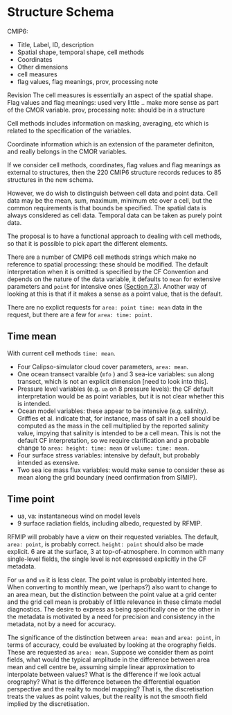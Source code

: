 # Structure Schema

CMIP6: 

* Title, Label, ID, description
* Spatial shape, temporal shape, cell methods
* Coordinates
* Other dimensions
* cell measures
* flag values, flag meanings, prov, processing note

Revision
The cell measures is essentially an aspect of the spatial shape. 
Flag values and flag meanings: used very little .. make more sense as part of the CMOR variable.
prov, processing note: should be in a structure

Cell methods includes information on masking, averaging, etc which is related to the specification of the variables. 

Coordinate information which is an extension of the parameter definiton, and really belongs in the CMOR variables. 

If we consider cell methods, coordinates, flag values and flag meanings as external to structures, then the 220 CMIP6 structure records reduces to 85 structures in the new schema.

However, we do wish to distinguish between cell data and point data. Cell data may be the mean, sum, maximum, minimum etc over a cell, but the common requirements is that bounds be specified. The spatial data is always considered as cell data. Temporal data can be taken as purely point data.

The proposal is to have a functional approach to dealing with cell methods, so that it is possible to pick apart the different elements. 

There are a number of CMIP6 cell methods strings which make no reference to spatial processing: these should be modified. The default interpretation when it is omitted is specified by the CF Convention and depends on the nature of the data variable, it defaults to `mean` for extensive parameters and `point` for intensive ones ([Section 7.3](http://cfconventions.org/cf-conventions/cf-conventions.html#cell-methods)). Another way of looking at this is that if it makes a sense as a point value, that is the default.

There are no explict requests for `area: point time: mean` data in the request, but there are a few for `area: time: point`. 

## Time mean

With current cell methods `time: mean`.

* Four Calipso-simulator cloud cover parameters, `area: mean`.
* One ocean transect varaible (`mfo` ) and 3 sea-ice variables: `sum` along transect, which is not an explicit dimension [need to look into this].
* Pressure level variables (e.g. `ua` on 8 pressure levels): the CF default interpretation would be as point variables, but it is not clear whether this is intended.
* Ocean model variables: these appear to be intensive (e.g. salinity). Griffies et al. indicate that, for instance, mass of salt in a cell should be computed as the mass in the cell multiplied by the reported salinity value, impying that salinity is intended to be a cell mean. This is not the default CF interpretation, so we require clarification and a probable change to `area: height: time: mean` or `volume: time: mean`.
* Four surface stress variables: intensive by default, but probably intended as exensive.
* Two sea ice mass flux variables: would make sense to consider these as mean along the grid boundary (need confirmation from SIMIP).

## Time point

* ua, va: instantaneous wind on model levels
* 9 surface radiation fields, including albedo, requested by RFMIP. 

RFMIP will probably have a view on their requested variables. The default, `area: point`, is probably correct. `height: point` should also be made explicit. 6 are at the surface, 3 at top-of-atmosphere. In common with many single-level fields, the single level is not expressed explicitly in the CF metadata.

For `ua` and `va` it is less clear. The point value is probably intented here. When converting to monthly mean, we (perhaps?) also want to change to an area mean, but the distinction between the point value at a grid center and the grid cell mean is probably of little relevance in these climate model diagnostics. The desire to express as being specifically one or the other in the metadata is motivated by a need for precision and consistency in the metadata, not by a need for accuracy.  

The significance of the distinction between `area: mean` and `area: point`, in terms of accuracy, could be evaluated by looking at the orography fields. These are requested as `area: mean`. Suppose we consider them as point fields, what would the typical amplitude in the difference between area mean and cell centre be, assuming simple linear approximation to interpolate between values? What is the difference if we look actual orography? What is the difference between the differential equation perspective and the reality to model mapping? That is, the discretisation treats the values as point values, but the reality is not the smooth field implied by the discretisation. 

